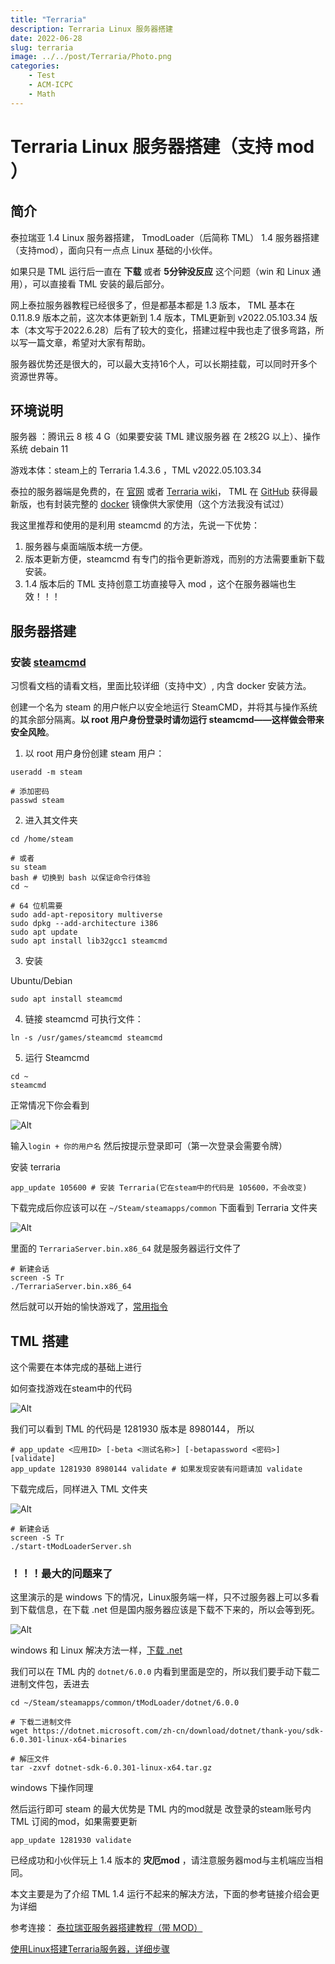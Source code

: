 ```yaml
---
title: "Terraria"
description: Terraria Linux 服务器搭建
date: 2022-06-28
slug: terraria
image: ../../post/Terraria/Photo.png
categories:
    - Test
    - ACM-ICPC
    - Math
---
```


# Terraria Linux 服务器搭建（支持 mod ）

## 简介
泰拉瑞亚 1.4 Linux 服务器搭建， TmodLoader（后简称 TML） 1.4 服务器搭建（支持mod），面向只有一点点 Linux 基础的小伙伴。

如果只是 TML 运行后一直在 **下载** 或者 **5分钟没反应** 这个问题（win 和 Linux 通用），可以直接看 TML 安装的最后部分。

网上泰拉服务器教程已经很多了，但是都基本都是 1.3 版本， TML 基本在 0.11.8.9 版本之前，这次本体更新到 1.4 版本，TML更新到 v2022.05.103.34 版本（本文写于2022.6.28）后有了较大的变化，搭建过程中我也走了很多弯路，所以写一篇文章，希望对大家有帮助。

服务器优势还是很大的，可以最大支持16个人，可以长期挂载，可以同时开多个资源世界等。

## 环境说明

服务器 ：腾讯云 8 核 4 G（如果要安装 TML 建议服务器 在 2核2G 以上）、操作系统 debain 11

游戏本体：steam上的 Terraria 1.4.3.6 ，TML v2022.05.103.34

泰拉的服务器端是免费的，在 [官网](https://terraria.org/) 或者 [Terraria wiki](https://terraria.fandom.com/zh/wiki/%E6%9C%8D%E5%8A%A1%E5%99%A8#.E5.BC.80.E6.9C.8D.E6.96.B9.E6.B3.95_.28Linux.29)， TML 在 [GitHub](https://github.com/tModLoader/tModLoader/releases) 获得最新版，也有封装完整的 [docker](https://hub.docker.com/search?q=terraria) 镜像供大家使用（这个方法我没有试过）

我这里推荐和使用的是利用 steamcmd 的方法，先说一下优势：
1. 服务器与桌面端版本统一方便。
2. 版本更新方便，steamcmd 有专门的指令更新游戏，而别的方法需要重新下载安装。
3. 1.4 版本后的 TML 支持创意工坊直接导入 mod ，这个在服务器端也生效！！！

## 服务器搭建

### 安装 [steamcmd](https://developer.valvesoftware.com/wiki/SteamCMD:zh-cn#Linux)

习惯看文档的请看文档，里面比较详细（支持中文）, 内含 docker 安装方法。

创建一个名为 steam 的用户帐户以安全地运行 SteamCMD，并将其与操作系统的其余部分隔离。**以 root 用户身份登录时请勿运行 steamcmd——这样做会带来安全风险**。

1. 以 root 用户身份创建 steam 用户：
   
```shell
useradd -m steam

# 添加密码
passwd steam
```

2. 进入其文件夹

```shell
cd /home/steam

# 或者 
su steam
bash # 切换到 bash 以保证命令行体验
cd ~

# 64 位机需要
sudo add-apt-repository multiverse
sudo dpkg --add-architecture i386
sudo apt update
sudo apt install lib32gcc1 steamcmd 
```

3. 安装

Ubuntu/Debian

```shell
sudo apt install steamcmd
```

4. 链接 steamcmd 可执行文件：

```shell
ln -s /usr/games/steamcmd steamcmd
```

5. 运行 Steamcmd 

```shell
cd ~
steamcmd
```

正常情况下你会看到

![Alt](../../post/Terraria/steam0)

输入`login + 你的用户名` 然后按提示登录即可（第一次登录会需要令牌）

安装 terraria

``` shell
app_update 105600 # 安装 Terraria(它在steam中的代码是 105600，不会改变)
```

下载完成后你应该可以在 `~/Steam/steamapps/common` 下面看到 Terraria 文件夹

![Alt](../../post/Terraria/steam1)

里面的 `TerrariaServer.bin.x86_64` 就是服务器运行文件了

```shell
# 新建会话
screen -S Tr
./TerrariaServer.bin.x86_64
```

然后就可以开始的愉快游戏了，[常用指令](https://www.bilibili.com/read/cv16191402)

## TML 搭建

这个需要在本体完成的基础上进行

如何查找游戏在steam中的代码

![Alt](../../post/Terraria/steam2)

我们可以看到 TML 的代码是 1281930 版本是 8980144， 所以

``` shell
# app_update <应用ID> [-beta <测试名称>] [-betapassword <密码>] [validate]
app_update 1281930 8980144 validate # 如果发现安装有问题请加 validate
```

下载完成后，同样进入 TML 文件夹

![Alt](../../post/Terraria/steam3)

```shell
# 新建会话
screen -S Tr
./start-tModLoaderServer.sh
```

### ！！！最大的问题来了
这里演示的是 windows 下的情况，Linux服务端一样，只不过服务器上可以多看到下载信息，在下载 .net 但是国内服务器应该是下载不下来的，所以会等到死。

![Alt](../../post/Terraria/steam4)

windows 和 Linux 解决方法一样，[下载 .net](https://dotnet.microsoft.com/zh-cn/download)

我们可以在 TML 内的 `dotnet/6.0.0` 内看到里面是空的，所以我们要手动下载二进制文件包，丢进去

```shell
cd ~/Steam/steamapps/common/tModLoader/dotnet/6.0.0

# 下载二进制文件
wget https://dotnet.microsoft.com/zh-cn/download/dotnet/thank-you/sdk-6.0.301-linux-x64-binaries

# 解压文件
tar -zxvf dotnet-sdk-6.0.301-linux-x64.tar.gz
```
windows 下操作同理

然后运行即可
steam 的最大优势是 TML 内的mod就是 改登录的steam账号内 TML 订阅的mod，如果需要更新

``` shell
app_update 1281930 validate
```

已经成功和小伙伴玩上 1.4 版本的 **灾厄mod** ，请注意服务器mod与主机端应当相同。


本文主要是为了介绍 TML 1.4 运行不起来的解决方法，下面的参考链接介绍会更为详细

参考连接：
[泰拉瑞亚服务器搭建教程（带 MOD）](https://zerol.me/2020/02/08/Terraria-Server-With-Mods/)

[使用Linux搭建Terraria服务器，详细步骤](https://zhuanlan.zhihu.com/p/94570876)